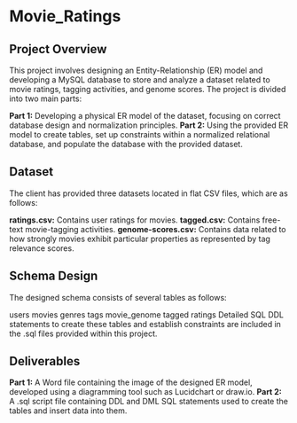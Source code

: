 # Movie_Ratings

## Project Overview
This project involves designing an Entity-Relationship (ER) model and developing a MySQL database to store and analyze a dataset related to movie ratings, tagging activities, and genome scores. The project is divided into two main parts:

**Part 1:** Developing a physical ER model of the dataset, focusing on correct database design and normalization principles.
**Part 2:** Using the provided ER model to create tables, set up constraints within a normalized relational database, and populate the database with the provided dataset.

## Dataset
The client has provided three datasets located in flat CSV files, which are as follows:

**ratings.csv:** Contains user ratings for movies.
**tagged.csv:** Contains free-text movie-tagging activities.
**genome-scores.csv:** Contains data related to how strongly movies exhibit particular properties as represented by tag relevance scores.

## Schema Design

The designed schema consists of several tables as follows:

users
movies
genres
tags
movie_genome
tagged
ratings
Detailed SQL DDL statements to create these tables and establish constraints are included in the .sql files provided within this project.

## Deliverables

**Part 1:** A Word file containing the image of the designed ER model, developed using a diagramming tool such as Lucidchart or draw.io.
**Part 2:** A .sql script file containing DDL and DML SQL statements used to create the tables and insert data into them.
